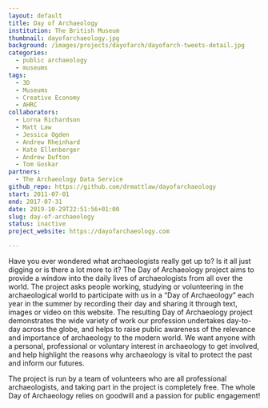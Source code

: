 ```yaml
---
layout: default
title: Day of Archaeology
institution: The British Museum
thumbnail: dayofarchaeology.jpg
background: /images/projects/dayofarch/dayofarch-tweets-detail.jpg
categories:
  - public archaeology
  - museums
tags:
  - 3D
  - Museums
  - Creative Economy
  - AHRC
collaborators:
  - Lorna Richardson
  - Matt Law
  - Jessica Ogden
  - Andrew Rheinhard
  - Kate Ellenberger
  - Andrew Dufton
  - Tom Goskar
partners:
  - The Archaeology Data Service
github_repo: https://github.com/drmattlaw/dayofarchaeology
start: 2011-07-01
end: 2017-07-31
date: 2019-10-29T22:51:56+01:00
slug: day-of-archaeology
status: inactive
project_website: https://dayofarchaeology.com

---
```


Have you ever wondered what archaeologists really get up to? Is it all just digging or is there a lot more to it? The Day of Archaeology project aims to provide a window into the daily lives of archaeologists from all over the world.  The project asks people working, studying or volunteering in the archaeological world to participate with us in a “Day of Archaeology” each year in the summer by recording their day and sharing it through text, images or video on this website.  The resulting Day of Archaeology project demonstrates the wide variety of work our profession undertakes day-to-day across the globe, and helps to raise public awareness of the relevance and importance of archaeology to the modern world. We want anyone with a personal, professional or voluntary interest in archaeology to get involved, and help highlight the reasons why archaeology is vital to protect the past and inform our futures.

The project is run by a team of volunteers who are all professional archaeologists, and taking part in the project is completely free.  The whole Day of Archaeology relies on goodwill and a passion for public engagement!
